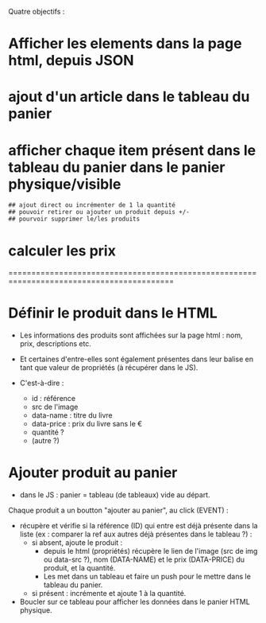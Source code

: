 Quatre objectifs : 
# Afficher les elements dans la page html, depuis JSON
# ajout d'un article dans le tableau du panier
# afficher chaque item présent dans le tableau du panier dans le panier physique/visible
	## ajout direct ou incrémenter de 1 la quantité
	## pouvoir retirer ou ajouter un produit depuis +/-
	## pourvoir supprimer le/les produits
# calculer les prix

==========================================================================================

# Définir le produit dans le HTML
- Les informations des produits sont affichées sur la page html : nom, prix, descriptions etc.
- Et certaines d'entre-elles sont également présentes dans leur balise en tant que valeur de propriétés (à récupérer dans le JS).

- C'est-à-dire :
	* id : référence
	* src de l'image
	* data-name : titre du livre
	* data-price : prix du livre sans le €
	* quantité ?
	* (autre ?) 

# Ajouter produit au panier
- dans le JS : panier = tableau (de tableaux) vide au départ.

Chaque produit a un boutton "ajouter au panier",  au click (EVENT) :
- récupère et vérifie si la référence (ID) qui entre est déjà présente dans la liste (ex : comparer la ref aux autres déjà présentes dans le tableau ?) : 
	* si absent, ajoute le produit :
		- depuis le html (propriétés) récupère le lien de l'image (src de img ou data-src ?), nom (DATA-NAME) et le prix (DATA-PRICE) du produit, et la quantité. 
		- Les met dans un tableau et faire un push pour le mettre dans le tableau du panier.
	* si présent : incrémente et ajoute 1 à la quantité.
- Boucler sur ce tableau pour afficher les données dans le panier HTML physique.
